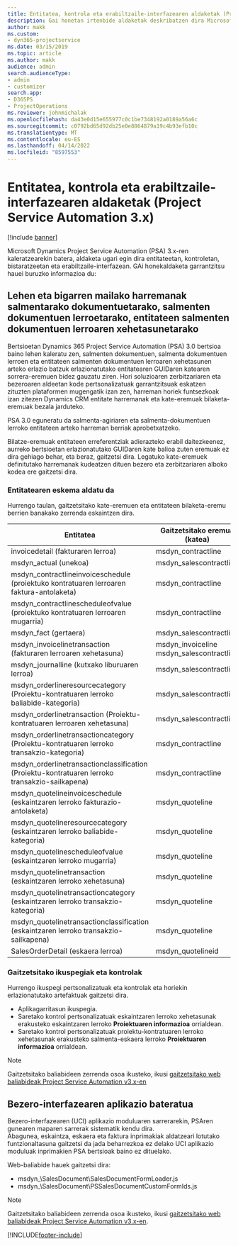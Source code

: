 ```yaml
---
title: Entitatea, kontrola eta erabiltzaile-interfazearen aldaketak (Project Service Automation 3.x)
description: Gai honetan irtenbide aldaketak deskribatzen dira Microsoft Dynamics Project Service Automation 3.x-rako.
author: makk
ms.custom:
- dyn365-projectservice
ms.date: 03/15/2019
ms.topic: article
ms.author: makk
audience: admin
search.audienceType:
- admin
- customizer
search.app:
- D365PS
- ProjectOperations
ms.reviewer: johnmichalak
ms.openlocfilehash: da43e0d15e655977c0c1be7348192a0189a56a6c
ms.sourcegitcommit: c0792bd65d92db25e0e8864879a19c4b93efb10c
ms.translationtype: MT
ms.contentlocale: eu-ES
ms.lasthandoff: 04/14/2022
ms.locfileid: "8597553"
---
```

# <a name="entity-control-and-user-interface-changes-project-service-automation-3x"></a>Entitatea, kontrola eta erabiltzaile-interfazearen aldaketak (Project Service Automation 3.x)

[!include [banner](../../includes/psa-now-project-operations.md)]


Microsoft Dynamics Project Service Automation (PSA) 3.x-ren kaleratzearekin batera, aldaketa ugari egin dira entitateetan, kontroletan, bistaratzeetan eta erabiltzaile-interfazean. GAi honekaldaketa garrantzitsu hauei buruzko informazioa du:

## <a name="parent-child-relationships-for-sales-document-sales-document-line-sales-document-line-detail-entities"></a>Lehen eta bigarren mailako harremanak salmentarako dokumentuetarako, salmenten dokumentuen lerroetarako, entitateen salmenten dokumentuen lerroaren xehetasunetarako
Bertsioetan Dynamics 365 Project Service Automation (PSA) 3.0 bertsioa baino lehen kaleratu zen, salmenten dokumentuen, salmenta dokumentuen lerroen eta entitateen salmenten dokumentuen lerroaren xehetasunen arteko erlazio batzuk erlazionatutako entitatearen GUIDaren katearen sorrera-eremuen bidez gauzatu ziren. Hori soluzioaren zerbitzariaren eta bezeroaren aldeetan kode pertsonalizatuak garrantzitsuak eskatzen zituzten plataformen mugengatik izan zen, harreman horiek funtsezkoak izan zitezen Dynamics CRM entitate harremanak eta kate-eremuak bilaketa-eremuak bezala jarduteko.

PSA 3.0 eguneratu da salmenta-agiriaren eta salmenta-dokumentuen lerroko entitateen arteko harreman berriak aprobetxatzeko.

Bilatze-eremuak entitateen erreferentziak adierazteko erabil daitezkeenez, aurreko bertsioetan erlazionatutako GUIDaren kate balioa zuten eremuak ez dira gehiago behar, eta beraz, gaitzetsi dira. Legatuko kate-eremuek definitutako harremanak kudeatzen dituen bezero eta zerbitzariaren alboko kodea ere gaitzetsi dira.

### <a name="entity-schema-changes"></a>Entitatearen eskema aldatu da
Hurrengo taulan, gaitzetsitako kate-eremuen eta entitateen bilaketa-eremu berrien banakako zerrenda eskaintzen dira. 

 Entitatea |   Gaitzetsitako eremua (katea) | Bilaketa berria (bilaketa)
--- | --- | ---
invoicedetail (fakturaren lerroa) |  msdyn_contractline |    msdyn_contractlineid
msdyn_actual (unekoa) | msdyn_salescontractline |   msdyn_salescontractlineid
msdyn_contractlineinvoiceschedule (proiektuko kontratuaren lerroaren faktura-antolaketa) |    msdyn_contractline |    msdyn_contractlineid
msdyn_contractlinescheduleofvalue (proiektuko kontratuaren lerroaren mugarria) |   msdyn_contractline |    msdyn_contractlineid
msdyn_fact (gertaera) | msdyn_salescontractline |   msdyn_salescontractlineid
msdyn_invoicelinetransaction (fakturaren lerroaren xehetasuna) | msdyn_invoiceline <br> msdyn_salescontractline | msdyn_invoicelineid <br> msdyn_salescontractlineid
msdyn_journalline (kutxako liburuaren lerroa) |  msdyn_salescontractline |   msdyn_salescontractlineid
msdyn_orderlineresourcecategory (Proiektu-kontratuaren lerroko baliabide-kategoria) | msdyn_salescontractline |   msdyn_contractlineid
msdyn_orderlinetransaction (Proiektu-kontratuaren lerroaren xehetasuna) | msdyn_salescontractline |   msdyn_salescontractlineid
msdyn_orderlinetransactioncategory (Proiektu-kontratuaren lerroko transakzio-kategoria) |   msdyn_contractline |    msdyn_contractlineid
msdyn_orderlinetransactionclassification (Proiektu-kontratuaren lerroko transakzio-sailkapena) |   msdyn_contractline |    msdyn_contractlineid
msdyn_quotelineinvoiceschedule (eskaintzaren lerroko fakturazio-antolaketa) |  msdyn_quoteline |   msdyn_quotelineid
msdyn_quotelineresourcecategory (eskaintzaren lerroko baliabide-kategoria) |    msdyn_quoteline |   msdyn_quotelineid
msdyn_quotelinescheduleofvalue (eskaintzaren lerroko mugarria) | msdyn_quoteline |   msdyn_quotelineid
msdyn_quotelinetransaction (eskaintzaren lerroko xehetasuna) |    msdyn_quoteline |   msdyn_quotelineid
msdyn_quotelinetransactioncategory (eskaintzaren lerroko transakzio-kategoria) |  msdyn_quoteline |   msdyn_quotelineid
msdyn_quotelinetransactionclassification (eskaintzaren lerroko transakzio-sailkapena) |  msdyn_quoteline |   msdyn_quotelineid
SalesOrderDetail (eskaera lerroa) | msdyn_quotelineid | msdyn_quoteline 

### <a name="deprecated-custom-views-and-controls"></a>Gaitzetsitako ikuspegiak eta kontrolak
Hurrengo ikuspegi pertsonalizatuak eta kontrolak eta horiekin erlazionatutako artefaktuak gaitzetsi dira.

- Aplikagarritasun ikuspegia.
- Saretako kontrol pertsonalizatuak eskaintzaren lerroko xehetasunak erakusteko eskaintzaren lerroko **Proiektuaren informazioa** orrialdean.
- Saretako kontrol pertsonalizatuak proiektu-kontratuaren lerroko xehetasunak erakusteko salmenta-eskaera lerroko **Proiektuaren informazioa** orrialdean.

> [!NOTE]
> Gaitzetsitako baliabideen zerrenda osoa ikusteko, ikusi [gaitzetsitako web baliabideak Project Service Automation v3.x-en](../developer-guides/web-resources-deprecated-v3.x.md)

## <a name="unified-client-interface-app-module"></a>Bezero-interfazearen aplikazio bateratua
Bezero-interfazearen (UCI) aplikazio moduluaren sarrerarekin, PSAren gunearen maparen sarrerak sistematik kendu dira.  
Abagunea, eskaintza, eskaera eta faktura inprimakiak aldatzeari lotutako funtzionaltasuna gaitzetsi da jada beharrezkoa ez delako UCI aplikazio moduluak inprimakien PSA bertsioak baino ez dituelako.  

Web-baliabide hauek gaitzetsi dira:

- msdyn_\SalesDocument\SalesDocumentFormLoader.js
- msdyn_\SalesDocument\PSSalesDocumentCustomFormIds.js

> [!NOTE]
> Gaitzetsitako baliabideen zerrenda osoa ikusteko, ikusi [gaitzetsitako web baliabideak Project Service Automation v3.x-en](../developer-guides/web-resources-deprecated-v3.x.md).




[!INCLUDE[footer-include](../../includes/footer-banner.md)]
